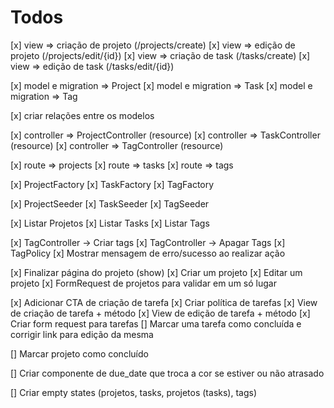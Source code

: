 # Todos

[x] view => criação de projeto (/projects/create)
[x] view => edição de projeto (/projects/edit/{id})
[x] view => criação de task (/tasks/create)
[x] view => edição de task (/tasks/edit/{id})

[x] model e migration => Project
[x] model e migration => Task
[x] model e migration => Tag

[x] criar relações entre os modelos

[x] controller => ProjectController (resource)
[x] controller => TaskController (resource)
[x] controller => TagController (resource)

[x] route => projects
[x] route => tasks
[x] route => tags

[x] ProjectFactory
[x] TaskFactory
[x] TagFactory

[x] ProjectSeeder
[x] TaskSeeder
[x] TagSeeder

[x] Listar Projetos
[x] Listar Tasks
[x] Listar Tags

[x] TagController -> Criar tags
[x] TagController -> Apagar Tags
[x] TagPolicy
[x] Mostrar mensagem de erro/sucesso ao realizar ação

<!-- [] Criar modal de confirmação de ação -->

[x] Finalizar página do projeto (show)
[x] Criar um projeto
[x] Editar um projeto
[x] FormRequest de projetos para validar em um só lugar

[x] Adicionar CTA de criação de tarefa
[x] Criar política de tarefas
[x] View de criação de tarefa + método
[x] View de edição de tarefa + método
[x] Criar form request para tarefas
[] Marcar uma tarefa como concluída e corrigir link para edição da mesma

[] Marcar projeto como concluído

[] Criar componente de due_date que troca a cor se estiver ou não atrasado

[] Criar empty states (projetos, tasks, projetos (tasks), tags)
